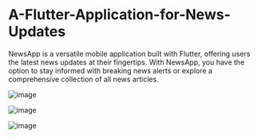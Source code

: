 # A-Flutter-Application-for-News-Updates
NewsApp is a versatile mobile application built with Flutter, offering users the latest news updates at their fingertips. With NewsApp, you have the option to stay informed with breaking news alerts or explore a comprehensive collection of all news articles.


![image](https://github.com/Didar1313/A-Flutter-Application-for-News-Updates/assets/73778140/5d81cce3-2af1-43df-8559-f179de420e83)

![image](https://github.com/Didar1313/A-Flutter-Application-for-News-Updates/assets/73778140/315e0198-5093-44d9-b063-88a2fffc3f09)

![image](https://github.com/Didar1313/A-Flutter-Application-for-News-Updates/assets/73778140/d76cc705-d19d-40b2-b49a-792b98ef226f)
